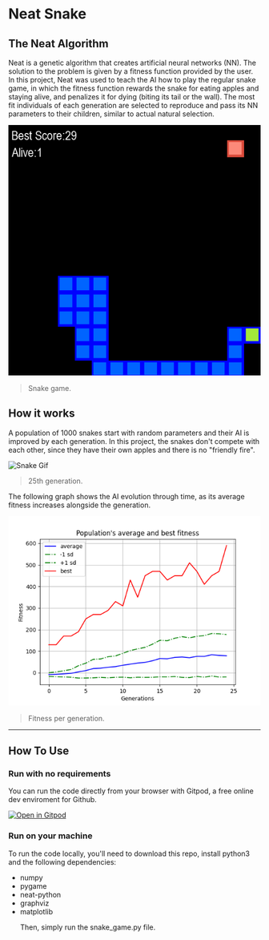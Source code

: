 # Neat Snake

## The Neat Algorithm

Neat is a genetic algorithm that creates artificial neural networks (NN). The solution to the problem is given by a fitness function provided by the user. In this project, Neat was used to teach the AI how to play the regular snake game, in which the fitness function rewards the snake for eating apples and staying alive, and penalizes it for dying (biting its tail or the wall). The most fit individuals of each generation are selected to reproduce and pass its NN parameters to their children, similar to actual natural selection.

![Neat Snake](./images/snake_example.png)

> Snake game.

## How it works

A population of 1000 snakes start with random parameters and their AI is improved by each generation. In this project, the snakes don't compete with each other, since they have their own apples and there is no "friendly fire".

![Snake Gif](./images/snake_gif.gif)

> 25th generation.

The following graph shows the AI evolution through time, as its average fitness increases alongside the generation.

![Neat Snake](./images/avg_fitness.png)

> Fitness per generation.

---

## How To Use

### Run with no requirements

You can run the code directly from your browser with Gitpod, a free online dev enviroment for Github.

[![Open in Gitpod](https://gitpod.io/button/open-in-gitpod.svg)](https://gitpod.io/#https://github.com/matrodrigues123/Neat-Snake/master/snake_game.py)

### Run on your machine

To run the code locally, you'll need to download this repo, install python3 and the following dependencies:

<ul>
<li>numpy<li\>
<li>pygame<li\>
<li>neat-python<li\>
<li>graphviz<li\>
<li>matplotlib<li\>
<ul\>

Then, simply run the snake_game.py file.
